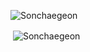 <p align="left"> <img src="https://komarev.com/ghpvc/?username=Sonchaegeon" alt="Sonchaegeon" /> </p>

&nbsp;<img align="center" src="https://github-readme-stats.vercel.app/api?username=Sonchaegeon&show_icons=true" alt="Sonchaegeon" /></p>
